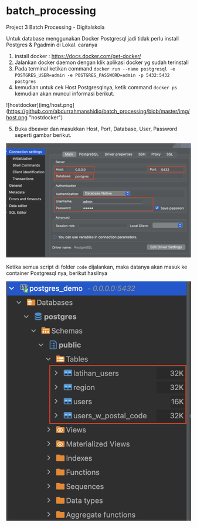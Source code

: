 # batch_processing
Project 3 Batch Processing - Digitalskola


Untuk database menggunakan Docker Postgresql jadi tidak perlu install Postgres & Pgadmin di Lokal.
caranya 
1. install docker : https://docs.docker.com/get-docker/
2. Jalankan docker daemon dengan klik aplikasi docker yg sudah terinstall
3. Pada terminal ketikan command `docker run --name postgresql -e POSTGRES_USER=admin -e POSTGRES_PASSWORD=admin -p 5432:5432 postgres`
4. kemudian untuk cek Host Postgresqlnya, ketik command `docker ps` kemudian akan muncul informasi berikut.

![hostdocker](img/host.png](https://github.com/abdurrahmanshidiq/batch_processing/blob/master/img/host.png "hostdocker")<br>

5. Buka dbeaver dan masukkan Host, Port, Database, User, Password seperti gambar berikut.

![connect db](https://github.com/abdurrahmanshidiq/batch_processing/blob/master/img/connect_db.png "connect db")<br>


Ketika semua script di folder `code` dijalankan, maka datanya akan masuk ke container Postgresql nya, berikut hasilnya

![result](https://github.com/abdurrahmanshidiq/batch_processing/blob/master/img/result.png "result")<br>

